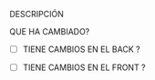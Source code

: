 DESCRIPCIÓN

QUE HA CAMBIADO?

- [ ] TIENE CAMBIOS EN EL BACK  ?

- [ ] TIENE CAMBIOS EN EL FRONT ? 
